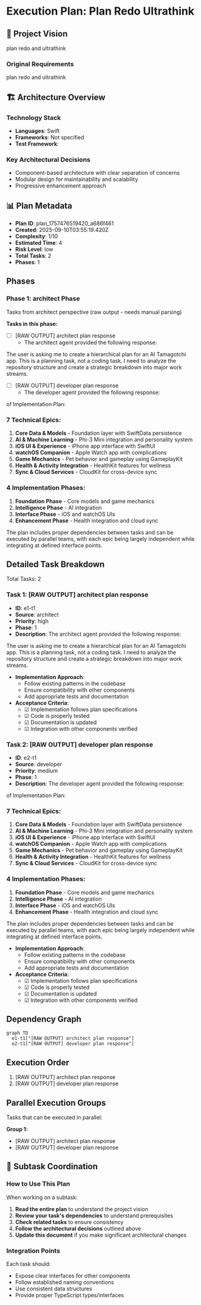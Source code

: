 # Execution Plan: Plan Redo Ultrathink

## 🎯 Project Vision
plan redo and ultrathink

### Original Requirements
plan redo and ultrathink

## 🏗 Architecture Overview

### Technology Stack
- **Languages**: Swift
- **Frameworks**: Not specified
- **Test Framework**: 

### Key Architectural Decisions
- Component-based architecture with clear separation of concerns
- Modular design for maintainability and scalability
- Progressive enhancement approach

## 📊 Plan Metadata
- **Plan ID**: plan_1757476519420_a686f461
- **Created**: 2025-09-10T03:55:19.420Z
- **Complexity**: 1/10
- **Estimated Time**: 4
- **Risk Level**: low
- **Total Tasks**: 2
- **Phases**: 1

## Phases

### Phase 1: architect Phase
Tasks from architect perspective (raw output - needs manual parsing)

**Tasks in this phase:**
- [ ] [RAW OUTPUT] architect plan response
  - The architect agent provided the following response:

<ultrathink> The user is asking me to create a hierarchical plan for an AI Tamagotchi app. This is a planning task, not a coding task. I need to analyze the repository structure and create a strategic breakdown into major work streams.
- [ ] [RAW OUTPUT] developer plan response
  - The developer agent provided the following response:

of Implementation Plan:

### 7 Technical Epics:
1. **Core Data & Models** - Foundation layer with SwiftData persistence
2. **AI & Machine Learning** - Phi-3 Mini integration and personality system  
3. **iOS UI & Experience** - iPhone app interface with SwiftUI
4. **watchOS Companion** - Apple Watch app with complications
5. **Game Mechanics** - Pet behavior and gameplay using GameplayKit
6. **Health & Activity Integration** - HealthKit features for wellness
7. **Sync & Cloud Services** - CloudKit for cross-device sync

### 4 Implementation Phases:
1. **Foundation Phase** - Core models and game mechanics
2. **Intelligence Phase** - AI integration
3. **Interface Phase** - iOS and watchOS UIs
4. **Enhancement Phase** - Health integration and cloud sync

The plan includes proper dependencies between tasks and can be executed by parallel teams, with each epic being largely independent while integrating at defined interface points.

## Detailed Task Breakdown

Total Tasks: 2

### Task 1: [RAW OUTPUT] architect plan response
- **ID**: e1-t1
- **Source**: architect
- **Priority**: high
- **Phase**: 1
- **Description**: The architect agent provided the following response:

<ultrathink> The user is asking me to create a hierarchical plan for an AI Tamagotchi app. This is a planning task, not a coding task. I need to analyze the repository structure and create a strategic breakdown into major work streams.
- **Implementation Approach**:
  - Follow existing patterns in the codebase
  - Ensure compatibility with other components
  - Add appropriate tests and documentation
- **Acceptance Criteria**:
  - ☑ Implementation follows plan specifications
  - ☑ Code is properly tested
  - ☑ Documentation is updated
  - ☑ Integration with other components verified

### Task 2: [RAW OUTPUT] developer plan response
- **ID**: e2-t1
- **Source**: developer
- **Priority**: medium
- **Phase**: 1
- **Description**: The developer agent provided the following response:

of Implementation Plan:

### 7 Technical Epics:
1. **Core Data & Models** - Foundation layer with SwiftData persistence
2. **AI & Machine Learning** - Phi-3 Mini integration and personality system  
3. **iOS UI & Experience** - iPhone app interface with SwiftUI
4. **watchOS Companion** - Apple Watch app with complications
5. **Game Mechanics** - Pet behavior and gameplay using GameplayKit
6. **Health & Activity Integration** - HealthKit features for wellness
7. **Sync & Cloud Services** - CloudKit for cross-device sync

### 4 Implementation Phases:
1. **Foundation Phase** - Core models and game mechanics
2. **Intelligence Phase** - AI integration
3. **Interface Phase** - iOS and watchOS UIs
4. **Enhancement Phase** - Health integration and cloud sync

The plan includes proper dependencies between tasks and can be executed by parallel teams, with each epic being largely independent while integrating at defined interface points.
- **Implementation Approach**:
  - Follow existing patterns in the codebase
  - Ensure compatibility with other components
  - Add appropriate tests and documentation
- **Acceptance Criteria**:
  - ☑ Implementation follows plan specifications
  - ☑ Code is properly tested
  - ☑ Documentation is updated
  - ☑ Integration with other components verified

## Dependency Graph

```mermaid
graph TD
  e1-t1["[RAW OUTPUT] architect plan response"]
  e2-t1["[RAW OUTPUT] developer plan response"]
```

## Execution Order

1. [RAW OUTPUT] architect plan response
2. [RAW OUTPUT] developer plan response

## Parallel Execution Groups

Tasks that can be executed in parallel:

**Group 1:**
- [RAW OUTPUT] architect plan response
- [RAW OUTPUT] developer plan response


## 🔄 Subtask Coordination

### How to Use This Plan
When working on a subtask:
1. **Read the entire plan** to understand the project vision
2. **Review your task's dependencies** to understand prerequisites
3. **Check related tasks** to ensure consistency
4. **Follow the architectural decisions** outlined above
5. **Update this document** if you make significant architectural changes

### Integration Points
Each task should:
- Expose clear interfaces for other components
- Follow established naming conventions
- Use consistent data structures
- Provide proper TypeScript types/interfaces


